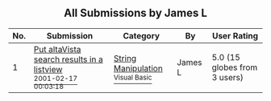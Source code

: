 ﻿<div align="center">

## All Submissions by James L

</div>

No.  | Submission | Category | By   | User Rating
---- | ---------- | -------- | ---- | -----------
1 | [Put altaVista search results in a listview<br /><sup>2001-02-17 00:03:18</sup>](https://github.com/Planet-Source-Code/james-l-put-altavista-search-results-in-a-listview__1-22672) | [String Manipulation<br /><sup>Visual Basic</sup>](../ByCategory/string-manipulation__1-5.md) | James L | 5.0 (15 globes from 3 users)
